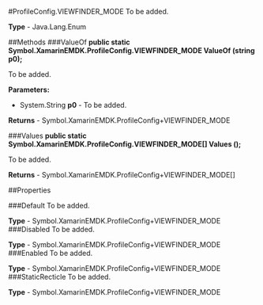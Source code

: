 #ProfileConfig.VIEWFINDER_MODE
To be added.

**Type** - Java.Lang.Enum

##Methods
###ValueOf
**public static Symbol.XamarinEMDK.ProfileConfig.VIEWFINDER_MODE ValueOf (string p0);**

To be added.

**Parameters:** 

* System.String **p0** - To be added.

**Returns** - Symbol.XamarinEMDK.ProfileConfig+VIEWFINDER_MODE

###Values
**public static Symbol.XamarinEMDK.ProfileConfig.VIEWFINDER_MODE[] Values ();**

To be added.


**Returns** - Symbol.XamarinEMDK.ProfileConfig+VIEWFINDER_MODE[]

##Properties

###Default
To be added.

**Type** - Symbol.XamarinEMDK.ProfileConfig+VIEWFINDER_MODE
###Disabled
To be added.

**Type** - Symbol.XamarinEMDK.ProfileConfig+VIEWFINDER_MODE
###Enabled
To be added.

**Type** - Symbol.XamarinEMDK.ProfileConfig+VIEWFINDER_MODE
###StaticRecticle
To be added.

**Type** - Symbol.XamarinEMDK.ProfileConfig+VIEWFINDER_MODE


